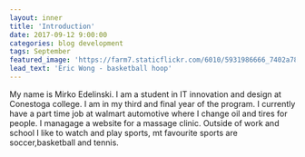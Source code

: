 ```yaml
---
layout: inner
title: 'Introduction'
date: 2017-09-12 9:00:00
categories: blog development
tags: September
featured_image: 'https://farm7.staticflickr.com/6010/5931986666_7402a781db_z_d.jpg'
lead_text: 'Eric Wong - basketball hoop'
---
```


My name is Mirko Edelinski. I am a student in IT innovation and design at Conestoga college. I am in my third and final year of the program. I currently have a part time job at walmart automotive where I change oil and tires for people. I managage a website for a massage clinic. Outside of work and school I like to watch and play sports, mt favourite sports are soccer,basketball and tennis.



